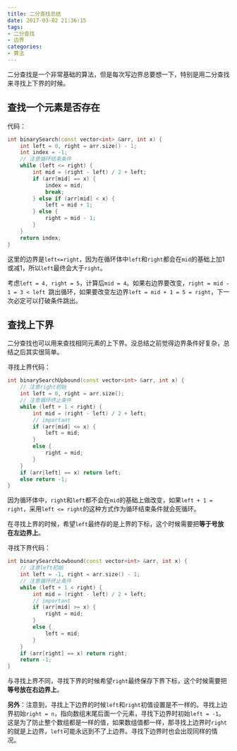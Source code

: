 ```yaml
---
title: 二分查找总结
date: 2017-03-02 21:36:15
tags:
- 二分查找
- 边界
categories:
- 算法
---
```


二分查找是一个非常基础的算法，但是每次写边界总要想一下，特别是用二分查找来寻找上下界的时候。

<!--more-->

## 查找一个元素是否存在

代码：

```c++
int binarySearch(const vector<int> &arr, int x) {
    int left = 0, right = arr.size() - 1;
    int index = -1;
  	// 注意循环结束条件
    while (left <= right) {
        int mid = (right - left) / 2 + left;
        if (arr[mid] == x) {
            index = mid;
            break;
        } else if (arr[mid] < x) {
            left = mid + 1;
        } else {
            right = mid - 1;
        }
    }
    return index;
}
```

这里的边界是`left<=right`，因为在循环体中`left`和`right`都会在`mid`的基础上加1或减1，所以`left`最终会大于`right`。

考虑`left = 4, right = 5`，计算后`mid = 4`。如果右边界要改变，`right = mid - 1 = 3 < left `跳出循环，如果要改变左边界`left = mid + 1 = 5 = right`，下一次必定可以打破条件跳出。

## 查找上下界

二分查找也可以用来查找相同元素的上下界。没总结之前觉得边界条件好复杂，总结之后其实很简单。

寻找上界代码：

```c++
int binarySearchUpbound(const vector<int> &arr, int x) {
    // 注意right初始
    int left = 0, right = arr.size();
    // 注意循环终止条件
    while (left + 1 < right) {
        int mid = (right - left) / 2 + left;
        // important
        if (arr[mid] <= x) {
            left = mid;
        }
        else {
            right = mid;
        }
    }
    if (arr[left] == x) return left;
    else return -1;
}
```

因为循环体中，`right`和`left`都不会在`mid`的基础上做改变，如果`left + 1 = right`，采用`left <= right`的这种方式作为循环结束条件就会死循环。

在寻找上界的时候，希望`left`最终存的是上界的下标，这个时候需要把**等于号放在左边界上**。

寻找下界代码：

```c++
int binarySearchLowbound(const vector<int> &arr, int x) {
    // 注意left初始
    int left = -1, right = arr.size() - 1;
    // 注意循环终止条件
    while (left + 1 < right) {
        int mid = (right - left) / 2 + left;
        // important
        if (arr[mid] >= x) {
            right = mid;
        }
        else {
            left = mid;
        }
    }
    if (arr[right] == x) return right;
    return -1;
}
```

与寻找上界不同，寻找下界的时候希望`right`最终保存下界下标，这个时候需要把**等号放在右边界上**。

**另外**：注意到，寻找上下边界的时候`left`和`right`初值设置是不一样的。寻找上边界初始`right = n`，指向数组末尾后面一个元素，寻找下边界时初始`left = -1`。这是为了防止整个数组都是一样的值，如果数组值都一样，那寻找上边界时`right`的就是上边界，`left`可能永远到不了上边界。寻找下边界时也会出现同样的情况。